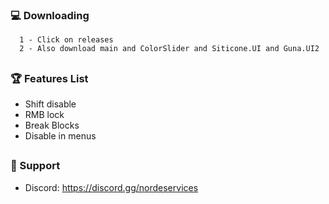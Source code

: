 ### 💻 Downloading

      1 - Click on releases
      2 - Also download main and ColorSlider and Siticone.UI and Guna.UI2
      
##

### 🏆 Features List
- Shift disable
- RMB lock
- Break Blocks
- Disable in menus

##   

### 🧰 Support
- Discord: https://discord.gg/nordeservices
